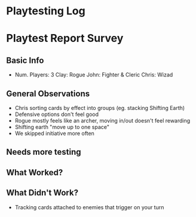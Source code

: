 # Playtesting Log

# Playtest Report Survey

## Basic Info

- Num. Players: 3
Clay: Rogue
John: Fighter & Cleric
Chris: Wizad

## General Observations

- Chris sorting cards by effect into groups (eg. stacking Shifting Earth)
- Defensive options don't feel good
- Rogue mostly feels like an archer, moving in/out doesn't feel rewarding
- Shifting earth "move up to one space"
- We skipped initiative more often


## Needs more testing


## What Worked?

## What Didn't Work?
- Tracking cards attached to enemies that trigger on your turn